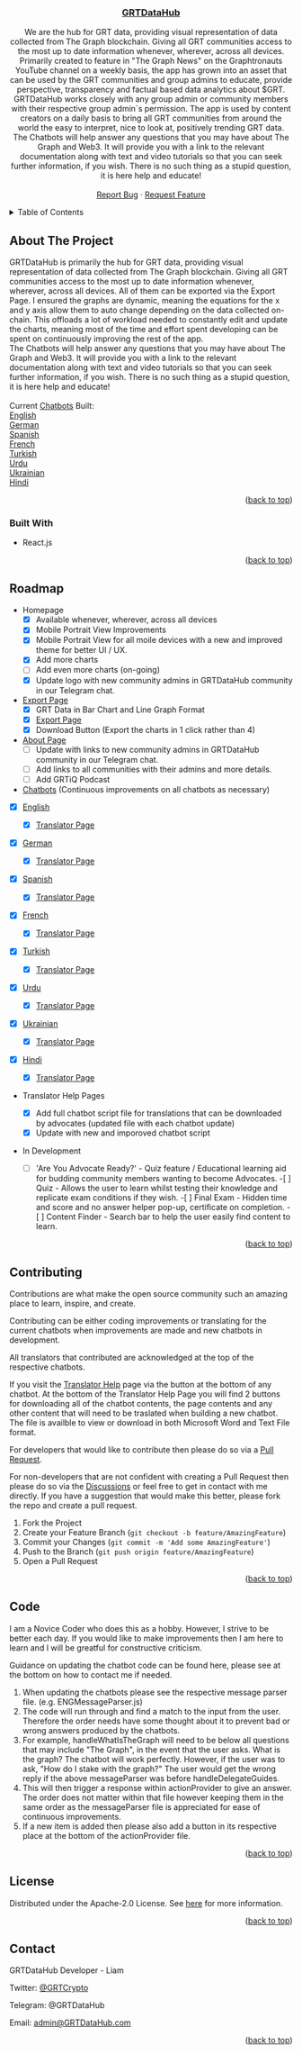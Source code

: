 <a name="readme-top"></a>

<h3 align="center"><a href="https://www.grtdatahub.com">GRTDataHub</a></h3>

  <p align="center">
    We are the hub for GRT data, providing visual representation of data collected from The Graph blockchain. Giving all GRT communities access to the most up to date information whenever, wherever, across all devices. Primarily created to feature in "The Graph News" on the Graphtronauts YouTube channel on a weekly basis, the app has grown into an asset that can be used by the GRT communities and group admins to educate, provide perspective, transparency and factual based data analytics about $GRT.
    <br />
    GRTDataHub works closely with any group admin or community members with their respective group admin`s permission. The app is used by content creators on a daily basis to bring all GRT communities from around the world the easy to interpret, nice to look at, positively trending GRT data.
    <br />
    The Chatbots will help answer any questions that you may have about The Graph and Web3. It will provide you with a link to the relevant documentation along with text and video tutorials so that you can seek further information, if you wish. There is no such thing as a stupid question, it is here help and educate!
    <br />
    <br />
    <a href="https://github.com/github_username/repo_name/issues">Report Bug</a>
    ·
    <a href="https://github.com/github_username/repo_name/issues">Request Feature</a>
  </p>
</div>

<!-- TABLE OF CONTENTS -->
<details>
  <summary>Table of Contents</summary>
  <ol>
    <li><a href="#about-the-project">About The Project</a>
        <li><a href="#built-with">Built With</a></li>
    </li>
    <li><a href="#roadmap">Roadmap</a></li>
    <li><a href="#contributing"> Contributing and Translating </a></li>
    <li><a href="#code">Code</a></li>
    <li><a href="#license">License</a></li>
    <li><a href="#contact">Contact</a></li>
  </ol>
</details>

<!-- ABOUT THE PROJECT -->

## About The Project

GRTDataHub is primarily the hub for GRT data, providing visual representation of data collected from The Graph blockchain. Giving all GRT communities access to the most up to date information whenever, wherever, across all devices. All of them can be exported via the Export Page. I ensured the graphs are dynamic, meaning the equations for the x and y axis allow them to auto change depending on the data collected on-chain. This offloads a lot of workload needed to constantly edit and update the charts, meaning most of the time and effort spent developing can be spent on continuously improving the rest of the app.
<br />
The Chatbots will help answer any questions that you may have about The Graph and Web3. It will provide you with a link to the relevant documentation along with text and video tutorials so that you can seek further information, if you wish. There is no such thing as a stupid question, it is here help and educate!
<br />
<br />
Current <a href="https://www.GRTDataHub.com/chatBot">Chatbots</a> Built:
<br />
<a href="https://www.GRTDataHub.com/ENGchatBot">English</a>
<br />
<a href="https://www.GRTDataHub.com/GERchatBot">German</a>
<br />
<a href="https://www.GRTDataHub.com/ESPchatBot">Spanish</a>
<br />
<a href="https://www.GRTDataHub.com/FRAchatBot">French</a>
<br />
<a href="https://www.GRTDataHub.com/TURchatBot">Turkish</a>
<br />
<a href="https://www.GRTDataHub.com/URDchatBot">Urdu</a>
<br />
<a href="https://www.GRTDataHub.com/UKRchatBot">Ukrainian</a>
<br />
<a href="https://www.GRTDataHub.com/HINchatBot">Hindi</a>
<br />

<p align="right">(<a href="#readme-top">back to top</a>)</p>

### Built With

- React.js

<p align="right">(<a href="#readme-top">back to top</a>)</p>

<!-- ROADMAP -->

## Roadmap

- Homepage
  - [x] Available whenever, wherever, across all devices
  - [x] Mobile Portrait View Improvements
  - [x] Mobile Portrait View for all moile devices with a new and improved theme for better UI / UX.
  - [x] Add more charts
  - [ ] Add even more charts (on-going)
  - [x] Update logo with new community admins in GRTDataHub community in our Telegram chat.
- <a href="https://www.GRTDataHub.com/exportPage">Export Page</a>
  - [x] GRT Data in Bar Chart and Line Graph Format
  - [x] <a href="https://www.GRTDataHub.com/exportPage">Export Page</a>
  - [x] Download Button (Export the charts in 1 click rather than 4)
- <a href="https://www.GRTDataHub.com/aboutPage">About Page</a>
  - [ ] Update with links to new community admins in GRTDataHub community in our Telegram chat.
  - [ ] Add links to all communities with their admins and more details.
  - [ ] Add GRTiQ Podcast
- <a href="https://www.GRTDataHub.com/chatBot">Chatbots</a> (Continuous improvements on all chatbots as necessary)
- [x] <a href="https://www.GRTDataHub.com/ENGchatBot">English</a>
  - [x] <a href="https://www.GRTDataHub.com/ENGTranslatorHelp">Translator Page</a>
- [x] <a href="https://www.GRTDataHub.com/GERchatBot">German</a>
  - [x] <a href="https://www.GRTDataHub.com/GERTranslatorHelp">Translator Page</a>
- [x] <a href="https://www.GRTDataHub.com/ESPchatBot">Spanish</a>
  - [x] <a href="https://www.GRTDataHub.com/ESPTranslatorHelp">Translator Page</a>
- [x] <a href="https://www.GRTDataHub.com/FRAchatBot">French</a>
  - [x] <a href="https://www.GRTDataHub.com/FRATranslatorHelp">Translator Page</a>
- [x] <a href="https://www.GRTDataHub.com/TURchatBot">Turkish</a>
  - [x] <a href="https://www.GRTDataHub.com/TURTranslatorHelp">Translator Page</a>
- [x] <a href="https://www.GRTDataHub.com/URDchatBot">Urdu</a>
  - [x] <a href="https://www.GRTDataHub.com/URDTranslatorHelp">Translator Page</a>
- [x] <a href="https://www.GRTDataHub.com/UKRchatBot">Ukrainian</a>
  - [x] <a href="https://www.GRTDataHub.com/UKRTranslatorHelp">Translator Page</a>
- [x] <a href="https://www.GRTDataHub.com/HINchatBot">Hindi</a>

  - [x] <a href="https://www.GRTDataHub.com/HINTranslatorHelp">Translator Page</a>

- Translator Help Pages

  - [x] Add full chatbot script file for translations that can be downloaded by advocates (updated file with each chatbot update)
  - [x] Update with new and imporoved chatbot script

- In Development
  - [ ] 'Are You Advocate Ready?' - Quiz feature / Educational learning aid for budding community members wanting to become Advocates. -[ ] Quiz - Allows the user to learn whilst testing their knowledge and replicate exam conditions if they wish. -[ ] Final Exam - Hidden time and score and no answer helper pop-up, certificate on completion. -[ ] Content Finder - Search bar to help the user easily find content to learn.

<p align="right">(<a href="#readme-top">back to top</a>)</p>

<!-- CONTRIBUTING -->

## Contributing

Contributions are what make the open source community such an amazing place to learn, inspire, and create.

Contributing can be either coding improvements or translating for the current chatbots when improvements are made and new chatbots in development.

All translators that contributed are acknowledged at the top of the respective chatbots.

If you visit the <a href="https://grtdatahub.com/ENGTranslatorHelp">Translator Help</a> page via the button at the bottom of any chatbot. At the bottom of the Translator Help Page you will find 2 buttons for downloading all of the chatbot contents, the page contents and any other content that will need to be traslated when building a new chatbot. The file is availble to view or download in both Microsoft Word and Text File format.

For developers that would like to contribute then please do so via a <a href="https://github.com/GRTDataHub/GRTDataHubDevelopment/pulls">Pull Request</a>.

For non-developers that are not confident with creating a Pull Request then please do so via the <a href="https://github.com/GRTDataHub/GRTDataHubDevelopment/discussions">Discussions</a> or feel free to get in contact with me directly.
If you have a suggestion that would make this better, please fork the repo and create a pull request.

1. Fork the Project
2. Create your Feature Branch (`git checkout -b feature/AmazingFeature`)
3. Commit your Changes (`git commit -m 'Add some AmazingFeature'`)
4. Push to the Branch (`git push origin feature/AmazingFeature`)
5. Open a Pull Request

<p align="right">(<a href="#readme-top">back to top</a>)</p>

<!-- CODE -->

## Code

I am a Novice Coder who does this as a hobby. However, I strive to be better each day. If you would like to make improvements then I am here to learn and I will be greatful for constructive criticism.

Guidance on updating the chatbot code can be found here, please see at the bottom on how to contact me if needed.

1. When updating the chatbots please see the respective message parser file. (e.g. ENGMessageParser.js)
2. The code will run through and find a match to the input from the user. Therefore the order needs have some thought about it to prevent bad or wrong answers produced by the chatbots.
3. For example, handleWhatIsTheGraph will need to be below all questions that may include "The Graph", in the event that the user asks. What is the graph? The chatbot will work perfectly. However, if the user was to ask, "How do I stake with the graph?" The user would get the wrong reply if the above messageParser was before handleDelegateGuides.
4. This will then trigger a response within actionProvider to give an answer. The order does not matter within that file however keeping them in the same order as the messageParser file is appreciated for ease of continuous improvements.
5. If a new item is added then please also add a button in its respective place at the bottom of the actionProvider file.

<p align="right">(<a href="#readme-top">back to top</a>)</p>

<!-- LICENSE -->

## License

Distributed under the Apache-2.0 License. See <a href="https://github.com/GRTDataHub/GRTDataHubDevelopment/blob/main/LICENSE">here</a> for more information.

<p align="right">(<a href="#readme-top">back to top</a>)</p>

<!-- CONTACT -->

## Contact

GRTDataHub Developer - Liam

Twitter: [@GRTCrypto](https://twitter.com/GRTCrypto)

Telegram: @GRTDataHub

Email: admin@GRTDataHub.com

<p align="right">(<a href="#readme-top">back to top</a>)</p>
